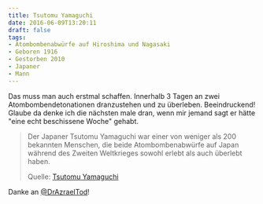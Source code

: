 ```yaml
---
title: Tsutomu Yamaguchi
date: 2016-06-09T13:20:11
draft: false
tags:
- Atombombenabwürfe auf Hiroshima und Nagasaki
- Geboren 1916
- Gestorben 2010
- Japaner
- Mann
---
```


Das muss man auch erstmal schaffen. Innerhalb 3 Tagen an zwei
Atombombendetonationen dranzustehen und zu überleben. Beeindruckend!
Glaube da denke ich die nächsten male dran, wenn mir jemand sagt er hätte
"eine echt beschissene Woche" gehabt.

> Der Japaner Tsutomu Yamaguchi war einer von weniger als 200 bekannten
> Menschen, die beide Atombombenabwürfe auf Japan während des Zweiten
> Weltkrieges sowohl erlebt als auch überlebt haben.
>
> Quelle: [Tsutomu Yamaguchi](https://de.wikipedia.org/wiki/Tsutomu_Yamaguchi)

Danke an [@DrAzraelTod](https://twitter.com/DrAzraelTod)!